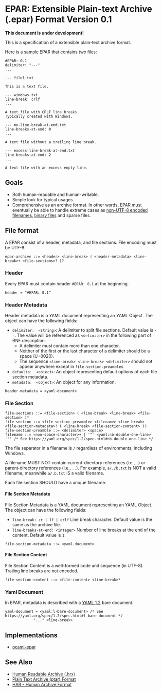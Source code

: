 # EPAR: Extensible Plain-text Archive (.epar) Format Version 0.1

**This document is under development!**

This is a specification of a extensible plain-text archive format.

Here is a sample EPAR that contains two files:

```epar
#EPAR: 0.1
delimiter: "---"
...

--- file1.txt

This is a text file.

--- windows.txt
line-break: crlf
...

A text file with CRLF line breaks.
Typically created with Windows.

--- no-line-break-at-end.txt
line-breaks-at-end: 0
...

A text file without a trailing line break.

--- excess-line-break-at-end.txt
line-breaks-at-end: 2
...

A text file with an excess empty line.
```

## Goals

- Both human-readable and human-writable.
- Simple look for typical usages.
- Comprehensive as an archive format. In other words, EPAR must eventually be able to handle extreme cases as [non-UTF-8 encoded filenames](https://github.com/na4zagin3/epar/issues/4), [binary files](https://github.com/na4zagin3/epar/issues/2) and sparse files.

## File format

A EPAR consist of a header, metadata, and file sections.
File encoding must be UTF-8.

```bnf
epar-archive ::= <header> <line-break> ( <header-metadata> <line-break>+ <file-sections>? )?
```

### Header

Every EPAR must contain header `#EPAR: 0.1` at the beginning.

```bnf
header = "#EPAR: 0.1"
```

### Header Metadata

Header metadata is a YAML document representing an YAML Object.
The object can have the following fields:

- `delimiter:  <string>`: A delimiter to split file sections. Default value is `--`. The value will be referenced as `<delimiter>` in the following part of BNF description.
    - A delimiter must contain more than one character.
    - Neither of the first or the last character of a delimiter should be a space (U+0020).
    - The sequence `<line-break> <line-break> <delimiter>` should not appear anywhere except in `file-section-preamble`s.
- `defaults:  <object>`: An object representing default options of each file section metadata.
- `metadata:  <object>`: An object for any information.

```bnf
header-metadata = <yaml-document>
```


### File Section

```bnf
file-sections ::= <file-section> ( <line-break> <line-break> <file-section> )*
file-section ::= <file-section-preamble> <filename> <line-break> <file-section-metadata>? ( <line-break> <file-section-content> )?
file-section-preamble ::= <delimiter> <space>
filename ::= <non-space-character>+ | '"' <yaml:nb-double-one-line> '"' /* See https://yaml.org/spec/1.2/spec.html#nb-double-one-line */
```

The file separator in a filename is `/` regardless of environments, including Windows.

A filename MUST NOT contain current-directory references (i.e., `.`) or parent-directory references (i.e., `..`).  For example, `a/./b.txt` is NOT a valid filename; meanwhile `a/.b.txt` IS a valid filename.

Each file section SHOULD have a unique filename.

#### File Section Metadata

File Section Metadata is a YAML document representing an YAML Object.
The object can have the following fields:

- `line-break: cr | lf | crlf` Line break character. Default value is the same as the archive file.
- `line-breaks-at-end: <integer>` Number of line breaks at the end of the content. Default value is `1`.

```bnf
file-section-metadata ::= <yaml-document>
```

#### File Section Content

File Section Content is a well-formed code unit sequence (in UTF-8).
Trailing line breaks are not encoded.

```bnf
file-section-content ::= <file-content> <line-break>*
```

### Yaml Document

In EPAR, metadata is described with a [YAML 1.2](https://yaml.org/spec/1.2/spec.html) bare document.

```bnf
yaml-document = <yaml:l-bare-document> /* See https://yaml.org/spec/1.2/spec.html#l-bare-document */
             "..." <line-break>
```

## Implementations

- [ocaml-epar](https://github.com/na4zagin3/ocaml-epar)

## See Also
- [Human Readable Archive (.hrx)](https://github.com/google/hrx)
- [Plain Text Archive (ptar) Format](https://github.com/jtvaughan/ptar)
- [HAR - Human Archive Format](https://github.com/marler8997/har)
